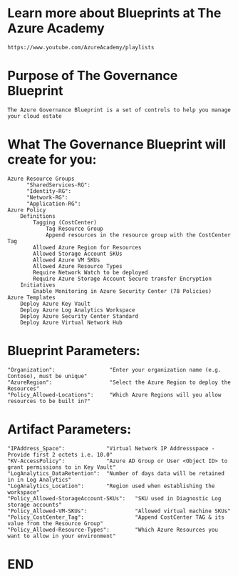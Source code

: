 
**Learn more about Blueprints at The Azure Academy**
============================
	https://www.youtube.com/AzureAcademy/playlists
	
	

**Purpose of The Governance Blueprint**
============================
	The Azure Governance Blueprint is a set of controls to help you manage your cloud estate

		
**What The Governance Blueprint will create for you:**
============================
	Azure Resource Groups
		  "SharedServices-RG": 
		  "Identity-RG": 
		  "Network-RG": 
		  "Application-RG": 
	Azure Policy
		Definitions
			Tagging (CostCenter)
				Tag Resource Group
				Append resources in the resource group with the CostCenter Tag
			Allowed Azure Region for Resources
			Allowed Storage Account SKUs
			Allowed Azure VM SKUs	
			Allowed Azure Resource Types
			Require Network Watch to be deployed 
			Require Azure Storage Account Secure transfer Encryption
		Initiatives
			Enable Monitoring in Azure Security Center (78 Policies)			
	Azure Templates
		Deploy Azure Key Vault 
		Deploy Azure Log Analytics Workspace
		Deploy Azure Security Center Standard
		Deploy Azure Virtual Network Hub

			
**Blueprint Parameters:**
============================
	"Organization":					"Enter your organization name (e.g. Contoso), must be unique"
	"AzureRegion":					"Select the Azure Region to deploy the Resources"
	"Policy_Allowed-Locations":		"Which Azure Regions will you allow resources to be built in?"


**Artifact Parameters:**
============================
	"IPAddress_Space":             "Virtual Network IP Addressspace - Provide first 2 octets i.e. 10.0"	
	"KV-AccessPolicy":             "Azure AD Group or User <Object ID> to grant permissions to in Key Vault"
	"LogAnalytics_DataRetention":  "Number of days data will be retained in in Log Analytics"
	"LogAnalytics_Location":       "Region used when establishing the workspace"
	"Policy_Allowed-StorageAccount-SKUs":	"SKU used in Diagnostic Log storage accounts"
	"Policy_Allowed-VM-SKUs":				"Allowed virtual machine SKUs"
	"Policy_CostCenter_Tag":                "Append CostCenter TAG & its value from the Resource Group"
	"Policy_Allowed-Resource-Types":        "Which Azure Resources you want to allow in your environment"
	

**END**
============================
